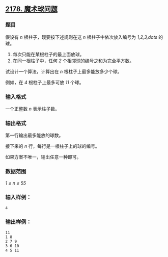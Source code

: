 ## [2178. 魔术球问题](https://www.acwing.com/problem/content/2180/)

### 题目

假设有 *n* 根柱子，现要按下述规则在这 *n* 根柱子中依次放入编号为 *1,2,3,dots* 的球。

1. 每次只能在某根柱子的最上面放球。
2. 在同一根柱子中，任何 *2* 个相邻球的编号之和为完全平方数。

试设计一个算法，计算出在 *n* 根柱子上最多能放多少个球。

例如，在 *4* 根柱子上最多可放 *11* 个球。

### 输入格式

一个正整数 *n* 表示柱子数。

### 输出格式

第一行输出最多能放的球数。

接下来的 *n* 行，每行是一根柱子上的球的编号。

如果方案不唯一，输出任意一种即可。

### 数据范围

*1 ≤ n ≤ 55*

### 输入样例：

```
4
```

### 输出样例：

```
11
1 8
2 7 9
3 6 10
4 5 11
```
